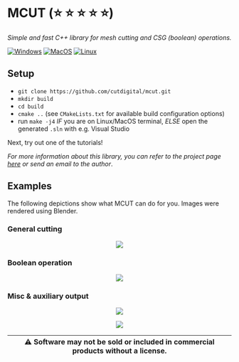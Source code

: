 # MCUT (:star: :star: :star: :star: :star:)

_Simple and fast C++ library for mesh cutting and CSG (boolean) operations._ 

[![Windows](https://github.com/cutdigital/mcut/actions/workflows/windows.yml/badge.svg)](https://github.com/cutdigital/mcut/actions/workflows/windows.yml)
[![MacOS](https://github.com/cutdigital/mcut/actions/workflows/macos.yml/badge.svg)](https://github.com/cutdigital/mcut/actions/workflows/macos.yml) [![Linux](https://github.com/cutdigital/mcut/actions/workflows/linux.yaml/badge.svg)](https://github.com/cutdigital/mcut/actions/workflows/linux.yaml)

## Setup

* `git clone https://github.com/cutdigital/mcut.git`
* `mkdir build`
* `cd build`
* `cmake ..` (see `CMakeLists.txt` for available build configuration options) 
* run `make -j4` *IF* you are on Linux/MacOS terminal, *ELSE* open the generated `.sln` with e.g. Visual Studio

Next, try out one of the tutorials!

_For more information about this library, you can refer to the project page [here](https://cutdigital.github.io/mcut.site/) or send an email to the author_.

## Examples

The following depictions show what MCUT can do for you. Images were rendered using Blender.

### General cutting

<p align="center">
  <img src="https://github.com/cutdigital/mcut.github.io/blob/master/docs/media/repo-teaser/github-teaser.png?raw=true">
</p>

### Boolean operation

<p align="center">
  <img src="https://github.com/cutdigital/mcut.github.io/blob/master/docs/media/repo-teaser/teaser2.png?raw=true">
</p>

### Misc & auxiliary output

<p align="center">
  <img src="https://github.com/cutdigital/mcut.github.io/blob/master/docs/media/repo-teaser/teaser2-aux-edgepng.png?raw=true">
</p>

<p align="center">
  <img src="https://github.com/cutdigital/mcut.github.io/blob/master/docs/media/repo-teaser/teaser2-seams.png?raw=true">
</p>

|:warning: Software may not be sold or included in commercial products without a license. |
| --- |
